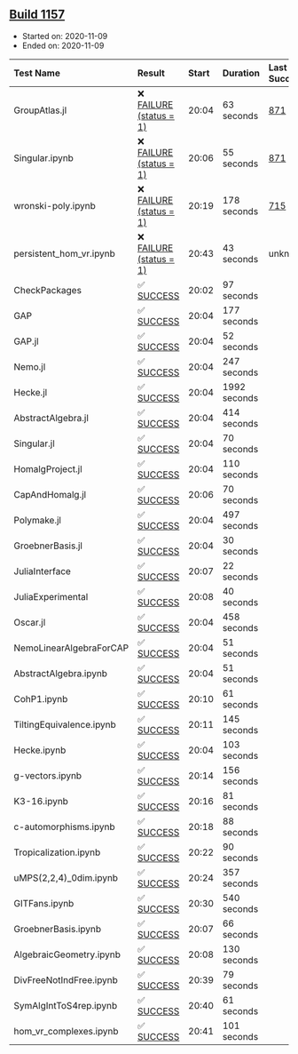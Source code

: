 ## [Build 1157](https://oscarci.mathematik.uni-kl.de/job/oscar-stable/1157/)

* Started on: 2020-11-09
* Ended on: 2020-11-09

| Test Name    | Result | Start | Duration | Last Success | First Failure |
|:-------------|:-------|:------|:---------|:-------------|:--------------|
| GroupAtlas.jl | ❌ [FAILURE (status = 1)](https://oscarci.mathematik.uni-kl.de/job/oscar-stable/1157/artifact/logs/build-1157/GroupAtlas.jl.log) | 20:04 | 63 seconds | [871](https://oscarci.mathematik.uni-kl.de/job/oscar-stable/871/) | [872](https://oscarci.mathematik.uni-kl.de/job/oscar-stable/872/) |
| Singular.ipynb | ❌ [FAILURE (status = 1)](https://oscarci.mathematik.uni-kl.de/job/oscar-stable/1157/artifact/logs/build-1157/Singular.ipynb.log) | 20:06 | 55 seconds | [871](https://oscarci.mathematik.uni-kl.de/job/oscar-stable/871/) | [872](https://oscarci.mathematik.uni-kl.de/job/oscar-stable/872/) |
| wronski-poly.ipynb | ❌ [FAILURE (status = 1)](https://oscarci.mathematik.uni-kl.de/job/oscar-stable/1157/artifact/logs/build-1157/wronski-poly.ipynb.log) | 20:19 | 178 seconds | [715](https://oscarci.mathematik.uni-kl.de/job/oscar-stable/715/) | [716](https://oscarci.mathematik.uni-kl.de/job/oscar-stable/716/) |
| persistent_hom_vr.ipynb | ❌ [FAILURE (status = 1)](https://oscarci.mathematik.uni-kl.de/job/oscar-stable/1157/artifact/logs/build-1157/persistent_hom_vr.ipynb.log) | 20:43 | 43 seconds | unknown | unknown |
| CheckPackages | ✅ [SUCCESS](https://oscarci.mathematik.uni-kl.de/job/oscar-stable/1157/artifact/logs/build-1157/CheckPackages.log) | 20:02 | 97 seconds |  |  |
| GAP | ✅ [SUCCESS](https://oscarci.mathematik.uni-kl.de/job/oscar-stable/1157/artifact/logs/build-1157/GAP.log) | 20:04 | 177 seconds |  |  |
| GAP.jl | ✅ [SUCCESS](https://oscarci.mathematik.uni-kl.de/job/oscar-stable/1157/artifact/logs/build-1157/GAP.jl.log) | 20:04 | 52 seconds |  |  |
| Nemo.jl | ✅ [SUCCESS](https://oscarci.mathematik.uni-kl.de/job/oscar-stable/1157/artifact/logs/build-1157/Nemo.jl.log) | 20:04 | 247 seconds |  |  |
| Hecke.jl | ✅ [SUCCESS](https://oscarci.mathematik.uni-kl.de/job/oscar-stable/1157/artifact/logs/build-1157/Hecke.jl.log) | 20:04 | 1992 seconds |  |  |
| AbstractAlgebra.jl | ✅ [SUCCESS](https://oscarci.mathematik.uni-kl.de/job/oscar-stable/1157/artifact/logs/build-1157/AbstractAlgebra.jl.log) | 20:04 | 414 seconds |  |  |
| Singular.jl | ✅ [SUCCESS](https://oscarci.mathematik.uni-kl.de/job/oscar-stable/1157/artifact/logs/build-1157/Singular.jl.log) | 20:04 | 70 seconds |  |  |
| HomalgProject.jl | ✅ [SUCCESS](https://oscarci.mathematik.uni-kl.de/job/oscar-stable/1157/artifact/logs/build-1157/HomalgProject.jl.log) | 20:04 | 110 seconds |  |  |
| CapAndHomalg.jl | ✅ [SUCCESS](https://oscarci.mathematik.uni-kl.de/job/oscar-stable/1157/artifact/logs/build-1157/CapAndHomalg.jl.log) | 20:06 | 70 seconds |  |  |
| Polymake.jl | ✅ [SUCCESS](https://oscarci.mathematik.uni-kl.de/job/oscar-stable/1157/artifact/logs/build-1157/Polymake.jl.log) | 20:04 | 497 seconds |  |  |
| GroebnerBasis.jl | ✅ [SUCCESS](https://oscarci.mathematik.uni-kl.de/job/oscar-stable/1157/artifact/logs/build-1157/GroebnerBasis.jl.log) | 20:04 | 30 seconds |  |  |
| JuliaInterface | ✅ [SUCCESS](https://oscarci.mathematik.uni-kl.de/job/oscar-stable/1157/artifact/logs/build-1157/JuliaInterface.log) | 20:07 | 22 seconds |  |  |
| JuliaExperimental | ✅ [SUCCESS](https://oscarci.mathematik.uni-kl.de/job/oscar-stable/1157/artifact/logs/build-1157/JuliaExperimental.log) | 20:08 | 40 seconds |  |  |
| Oscar.jl | ✅ [SUCCESS](https://oscarci.mathematik.uni-kl.de/job/oscar-stable/1157/artifact/logs/build-1157/Oscar.jl.log) | 20:04 | 458 seconds |  |  |
| NemoLinearAlgebraForCAP | ✅ [SUCCESS](https://oscarci.mathematik.uni-kl.de/job/oscar-stable/1157/artifact/logs/build-1157/NemoLinearAlgebraForCAP.log) | 20:04 | 51 seconds |  |  |
| AbstractAlgebra.ipynb | ✅ [SUCCESS](https://oscarci.mathematik.uni-kl.de/job/oscar-stable/1157/artifact/logs/build-1157/AbstractAlgebra.ipynb.log) | 20:04 | 51 seconds |  |  |
| CohP1.ipynb | ✅ [SUCCESS](https://oscarci.mathematik.uni-kl.de/job/oscar-stable/1157/artifact/logs/build-1157/CohP1.ipynb.log) | 20:10 | 61 seconds |  |  |
| TiltingEquivalence.ipynb | ✅ [SUCCESS](https://oscarci.mathematik.uni-kl.de/job/oscar-stable/1157/artifact/logs/build-1157/TiltingEquivalence.ipynb.log) | 20:11 | 145 seconds |  |  |
| Hecke.ipynb | ✅ [SUCCESS](https://oscarci.mathematik.uni-kl.de/job/oscar-stable/1157/artifact/logs/build-1157/Hecke.ipynb.log) | 20:04 | 103 seconds |  |  |
| g-vectors.ipynb | ✅ [SUCCESS](https://oscarci.mathematik.uni-kl.de/job/oscar-stable/1157/artifact/logs/build-1157/g-vectors.ipynb.log) | 20:14 | 156 seconds |  |  |
| K3-16.ipynb | ✅ [SUCCESS](https://oscarci.mathematik.uni-kl.de/job/oscar-stable/1157/artifact/logs/build-1157/K3-16.ipynb.log) | 20:16 | 81 seconds |  |  |
| c-automorphisms.ipynb | ✅ [SUCCESS](https://oscarci.mathematik.uni-kl.de/job/oscar-stable/1157/artifact/logs/build-1157/c-automorphisms.ipynb.log) | 20:18 | 88 seconds |  |  |
| Tropicalization.ipynb | ✅ [SUCCESS](https://oscarci.mathematik.uni-kl.de/job/oscar-stable/1157/artifact/logs/build-1157/Tropicalization.ipynb.log) | 20:22 | 90 seconds |  |  |
| uMPS(2,2,4)_0dim.ipynb | ✅ [SUCCESS](https://oscarci.mathematik.uni-kl.de/job/oscar-stable/1157/artifact/logs/build-1157/uMPS-2-2-4-_0dim.ipynb.log) | 20:24 | 357 seconds |  |  |
| GITFans.ipynb | ✅ [SUCCESS](https://oscarci.mathematik.uni-kl.de/job/oscar-stable/1157/artifact/logs/build-1157/GITFans.ipynb.log) | 20:30 | 540 seconds |  |  |
| GroebnerBasis.ipynb | ✅ [SUCCESS](https://oscarci.mathematik.uni-kl.de/job/oscar-stable/1157/artifact/logs/build-1157/GroebnerBasis.ipynb.log) | 20:07 | 66 seconds |  |  |
| AlgebraicGeometry.ipynb | ✅ [SUCCESS](https://oscarci.mathematik.uni-kl.de/job/oscar-stable/1157/artifact/logs/build-1157/AlgebraicGeometry.ipynb.log) | 20:08 | 130 seconds |  |  |
| DivFreeNotIndFree.ipynb | ✅ [SUCCESS](https://oscarci.mathematik.uni-kl.de/job/oscar-stable/1157/artifact/logs/build-1157/DivFreeNotIndFree.ipynb.log) | 20:39 | 79 seconds |  |  |
| SymAlgIntToS4rep.ipynb | ✅ [SUCCESS](https://oscarci.mathematik.uni-kl.de/job/oscar-stable/1157/artifact/logs/build-1157/SymAlgIntToS4rep.ipynb.log) | 20:40 | 61 seconds |  |  |
| hom_vr_complexes.ipynb | ✅ [SUCCESS](https://oscarci.mathematik.uni-kl.de/job/oscar-stable/1157/artifact/logs/build-1157/hom_vr_complexes.ipynb.log) | 20:41 | 101 seconds |  |  |
